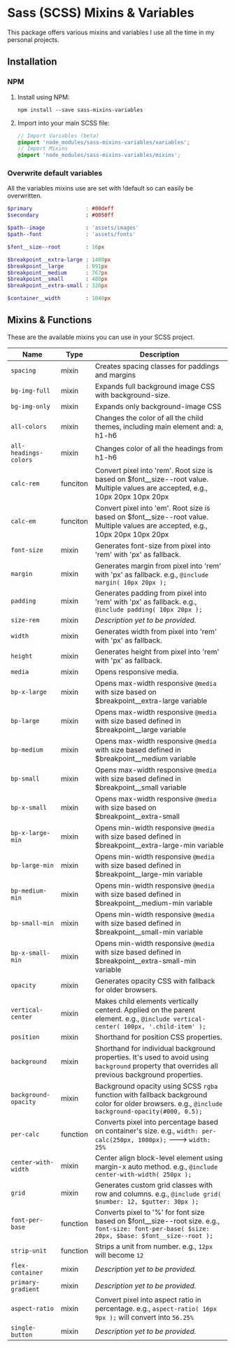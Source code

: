 # Sass (SCSS) Mixins & Variables

This package offers various mixins and variables I use all the time in my personal projects.

## Installation

### NPM

1. Install using NPM:

    `npm install --save sass-mixins-variables`

2. Import into your main SCSS file:

    ```SCSS
    // Import Variables (beta)
    @import 'node_modules/sass-mixins-variables/variables';
    // Import Mixins
    @import 'node_modules/sass-mixins-variables/mixins';
    ```

### Overwrite default variables
All the variables mixins use are set with !default so can easily be overwritten.

```SCSS
$primary                 : #00deff
$secondary               : #0050ff

$path--image             : 'assets/images'
$path--font              : 'assets/fonts'

$font__size--root        : 16px

$breakpoint__extra-large : 1400px
$breakpoint__large       : 991px
$breakpoint__medium      : 767px
$breakpoint__small       : 480px
$breakpoint__extra-small : 320px

$container__width        : 1040px
```

## Mixins & Functions
These are the available mixins you can use in your SCSS project.

Name | Type | Description
------ | ----- | -----
`spacing` | mixin | Creates spacing classes for paddings and margins
`bg-img-full` | mixin | Expands full background image CSS with background-size.
`bg-img-only` | mixin | Expands only background-image CSS
`all-colors` | mixin | Changes the color of all the child themes, including main element and: a, h1-h6
`all-headings-colors` | mixin | Changes color of all the headings from h1-h6
`calc-rem` | funciton | Convert pixel into 'rem'. Root size is based on $font__size--root value. Multiple values are accepted, e.g., 10px 20px 10px 20px
`calc-em` | funciton | Convert pixel into 'em'. Root size is based on $font__size--root value. Multiple values are accepted, e.g., 10px 20px 10px 20px
`font-size` | mixin | Generates font-size from pixel into 'rem' with 'px' as fallback.
`margin` | mixin | Generates margin from pixel into 'rem' with 'px' as fallback. e.g., `@include margin( 10px 20px );`
`padding` | mixin | Generates padding from pixel into 'rem' with 'px' as fallback. e.g., `@include padding( 10px 20px );`
`size-rem` | mixin | _Description yet to be provided._
`width` | mixin | Generates width from pixel into 'rem' with 'px' as fallback.
`height` | mixin | Generates height from pixel into 'rem' with 'px' as fallback.
`media` | mixin | Opens responsive media.
`bp-x-large` | mixin | Opens max-width responsive `@media` with size based on $breakpoint__extra-large variable
`bp-large` | mixin | Opens max-width responsive `@media` with size based defined in $breakpoint__large variable
`bp-medium` | mixin | Opens max-width responsive `@media` with size based defined in $breakpoint__medium variable
`bp-small` | mixin | Opens max-width responsive `@media` with size based defined in $breakpoint__small variable
`bp-x-small` | mixin | Opens max-width responsive `@media` with size based on $breakpoint__extra-small
`bp-x-large-min` | mixin | Opens min-width responsive `@media` with size based defined in $breakpoint__extra-large-min variable
`bp-large-min` | mixin | Opens min-width responsive `@media` with size based defined in $breakpoint__large-min variable
`bp-medium-min` | mixin | Opens min-width responsive `@media` with size based defined in $breakpoint__medium-min variable
`bp-small-min` | mixin | Opens min-width responsive `@media` with size based defined in $breakpoint__small-min variable
`bp-x-small-min` | mixin | Opens min-width responsive `@media` with size based defined in $breakpoint__extra-small-min variable
`opacity` | mixin | Generates opacity CSS with fallback for older browsers.
`vertical-center` | mixin | Makes child elements vertically centerd. Applied on the parent element. e.g., `@include vertical-center( 100px, '.child-item' );`
`position` | mixin | Shorthand for position CSS properties.
`background` | mixin | Shorthand for individual background properties. It's used to avoid using `background` property that overrides all previous background properties.
`background-opacity` | mixin | Background opacity using SCSS `rgba` function with fallback background color for older browsers. e.g., `@include background-opacity(#000, 0.5);`
`per-calc` | function | Converts pixel into percentage based on container's size. e.g., `width: per-calc(250px, 1000px);` ---> `width: 25%`
`center-with-width` | mixin | Center align block-level element using margin-x auto method. e.g., `@include center-with-width( 250px );`
`grid` | mixin | Generates custom grid classes with row and columns. e.g., `@include grid( $number: 12, $gutter: 30px );`
`font-per-base` | function | Converts pixel to '%' for font size based on $font__size--root size. e.g., `font-size: font-per-base( $size: 20px, $base: $font__size--root );`
`strip-unit` | function | Strips a unit from number. e.g., `12px` will become `12`
`flex-container` | mixin | _Description yet to be provided._
`primary-gradient` | mixin | _Description yet to be provided._
`aspect-ratio` | mixin | Convert pixel into aspect ratio in percentage. e.g., `aspect-ratio( 16px 9px );` will convert into `56.25%`
`single-button` | mixin | _Description yet to be provided._
